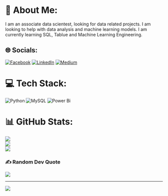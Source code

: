 # 💫 About Me:
I am an associate data scientest, looking for data related projects. I am looking to help with data analysis and machine learning models. I am currently learning SQL, Tablue and Machine Learning Engineering. 


## 🌐 Socials:
[![Facebook](https://img.shields.io/badge/Facebook-%231877F2.svg?logo=Facebook&logoColor=white)](https://facebook.com/mortaza.love.lj) [![LinkedIn](https://img.shields.io/badge/LinkedIn-%230077B5.svg?logo=linkedin&logoColor=white)](https://linkedin.com/in/mortaza-sultani) [![Medium](https://img.shields.io/badge/Medium-12100E?logo=medium&logoColor=white)](https://medium.com/@mortaza.1377) 

# 💻 Tech Stack:
![Python](https://img.shields.io/badge/python-3670A0?style=for-the-badge&logo=python&logoColor=ffdd54) ![MySQL](https://img.shields.io/badge/mysql-4479A1.svg?style=for-the-badge&logo=mysql&logoColor=white) ![Power Bi](https://img.shields.io/badge/power_bi-F2C811?style=for-the-badge&logo=powerbi&logoColor=black)
# 📊 GitHub Stats:
![](https://github-readme-stats.vercel.app/api?username=Mortaza2022&theme=dark&hide_border=false&include_all_commits=true&count_private=true)<br/>
![](https://github-readme-streak-stats.herokuapp.com/?user=Mortaza2022&theme=dark&hide_border=false)<br/>
![](https://github-readme-stats.vercel.app/api/top-langs/?username=Mortaza2022&theme=dark&hide_border=false&include_all_commits=true&count_private=true&layout=compact)

### ✍️ Random Dev Quote
![](https://quotes-github-readme.vercel.app/api?type=horizontal&theme=radical)

---
[![](https://visitcount.itsvg.in/api?id=Mortaza2022&icon=0&color=0)](https://visitcount.itsvg.in)

<!-- Proudly created with GPRM ( https://gprm.itsvg.in ) -->
